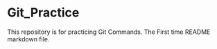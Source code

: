 # Git_Practice
This repository is for practicing Git Commands.
The First time README markdown file.


